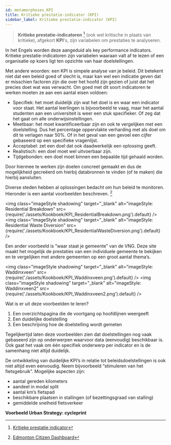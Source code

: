 ```yaml
---
id: metamorphoses_KPI
title: Kritieke prestatie-indicator (KPI)
sidebar_label: Kritieke prestatie-indicator (KPI)
---
```

>**Kritieke prestatie-indicatoren** [^1] (ook wel kritische in plaats van kritieke), afgekort **KPI**'s, zijn variabelen om prestaties te analyseren.

In het Engels worden deze aangeduid als key performance indicators. Kritieke prestatie-indicatoren zijn variabelen waaraan valt af te lezen of een organisatie op koers ligt ten opzichte van haar doelstellingen.

Met andere woorden: een KPI is simpele analyse van je beleid. Dit betekent niet dat een beleid goed of slecht is, maar kan wel een indicatie geven dat er misschien factoren zijn die over het hoofd zijn gezien of juist dat het precies doet wat was verwacht. Om goed met dit soort indicatoren te werken moeten ze aan een aantal eisen voldoen:

* Specifiek: het moet duidelijk zijn wat het doel is en waar een indicator voor staat. Het aantal leerlingen is bijvoorbeeld te vaag, maar het aantal studenten aan een universiteit is weer een stuk specifieker. Of zeg dat het gaat om alle onderwijsinstellingen. 
* Meetbaar: het moet kwantificeerbaar zijn en ook te vergelijken met een doelstelling. Dus het percentage oppervlakte verharding met als doel om dit te verlagen naar 50%. Of in het geval van een gevoel een cijfer gebaseerd op een specifieke vragenlijst.
* Acceptabel: zet een doel dat ook daadwerkelijk een oplossing geeft. 
* Realistisch: een doel moet wel uitvoerbaar zijn. 
* Tijdgebonden: een doel moet binnen een bepaalde tijd gehaald worden.

Door hiermee te werken zijn doelen concreet gemaakt en dus de mogelijkheid gecreëerd om hierbij databronnen te vinden (of te maken) die hierbij aansluiten.

Diverse steden hebben al oplossingen bedacht om hun beleid te monitoren. Hieronder is een aantal voorbeelden beschreven. [^2]

<img class="imageStyle shadowing" target="_blank" alt="imageStyle: Residential Breakdown" src={require('./assets/Kookboek/KPI_ResidentialBreakdown.png').default} />
<img class="imageStyle shadowing" target="_blank" alt="imageStyle: Residential Waste Diversion" src={require('./assets/Kookboek/KPI_ResidentialWasteDiversion.png').default} />

Een ander voorbeeld is ”waar staat je gemeente” van de VNG. Deze site maakt het mogelijk de prestaties van een individuele gemeente te bekijken en te vergelijken met andere gemeenten op een groot aantal thema’s.

<img class="imageStyle shadowing" target="_blank" alt="imageStyle: Waddinxveen" src={require('./assets/Kookboek/KPI_Waddinxveen.png').default} />
<img class="imageStyle shadowing" target="_blank" alt="imageStyle: Waddinxveen2" src={require('./assets/Kookboek/KPI_Waddinxveen2.png').default} />

Wat is er uit deze voorbeelden te leren?

1. Een overzichtspagina die de voortgang op hoofdlijnen weergeeft
2. Een duidelijke doelstelling
3. Een beschrijving hoe de doelstelling wordt gemeten

Tegelijkertijd laten deze voorbeelden zien dat doelstellingen nog vaak gebaseerd zijn op onderwerpen waarvoor data (eenvoudig) beschikbaar is. Ook gaat het vaak om één specifiek onderwerp per indicator en is de samenhang niet altijd duidelijk.

De ontwikkeling van duidelijke KPI’s in relatie tot beleidsdoelstellingen is ook niet altijd even eenvoudig. Neem bijvoorbeeld “stimuleren van het fietsgebruik”. Mogelijke aspecten zijn:
* aantal gereden kilometers
* aandeel in modal split
* aantal km’s fietspad
* beschikbare plaatsen in stallingen (of bezettingsgraad van stalling)
* gemiddelde snelheid fietsverkeer

**Voorbeeld Urban Strategy: cycleprint**

[^1]: [Kritieke prestatie indicator](https://nl.wikipedia.org/wiki/Kritieke_prestatie-indicator)
[^2]: [Edmonton Citizen Dashboard](https://dashboard.edmonton.ca/)